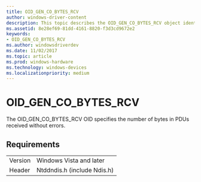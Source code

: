 ```yaml
---
title: OID_GEN_CO_BYTES_RCV
author: windows-driver-content
description: This topic describes the OID_GEN_CO_BYTES_RCV object identifier (OID).
ms.assetid: 8e28ef69-81dd-4161-8820-f3d3cd9672e2
keywords:
- OID_GEN_CO_BYTES_RCV
ms.author: windowsdriverdev
ms.date: 11/02/2017
ms.topic: article
ms.prod: windows-hardware
ms.technology: windows-devices
ms.localizationpriority: medium
---
```


# OID_GEN_CO_BYTES_RCV

The OID_GEN_CO_BYTES_RCV OID specifies the number of bytes in PDUs received without errors.

## Requirements

| | |
| --- | --- |
| Version | Windows Vista and later |
| Header | Ntddndis.h (include Ndis.h) |

